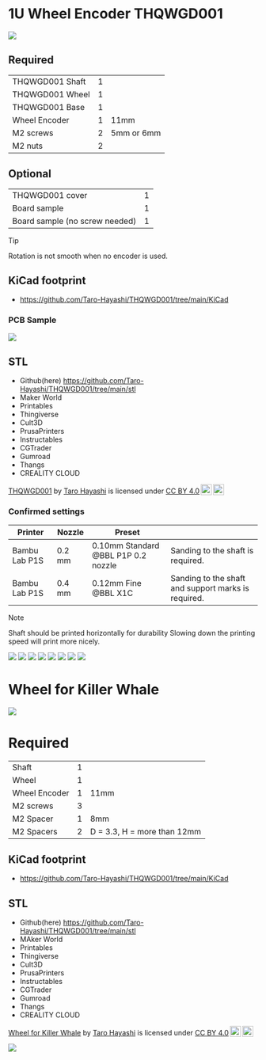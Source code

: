 
# 1U Wheel Encoder THQWGD001

![](img/tq_o.jpg)

## Required

||||
|-|-|-|
|THQWGD001 Shaft|1||
|THQWGD001 Wheel|1||
|THQWGD001 Base|1||
|Wheel Encoder|1|11mm|
|M2 screws|2|5mm or 6mm|
|M2 nuts|2||

## Optional
|||
|-|-|
|THQWGD001 cover|1||
|Board sample|1||
|Board sample (no screw needed)|1||

> [!TIP]
> Rotation is not smooth when no encoder is used.

## KiCad footprint
- https://github.com/Taro-Hayashi/THQWGD001/tree/main/KiCad

### PCB Sample

![](img/sample.png)

## STL
- Github(here) https://github.com/Taro-Hayashi/THQWGD001/tree/main/stl
- Maker World 
- Printables 
- Thingiverse 
- Cult3D 
- PrusaPrinters 
- Instructables 
- CGTrader 
- Gumroad 
- Thangs 
- CREALITY CLOUD

<p xmlns:cc="http://creativecommons.org/ns#" xmlns:dct="http://purl.org/dc/terms/"><a property="dct:title" rel="cc:attributionURL" href="https://github.com/Taro-Hayashi/THQWGD001">THQWGD001</a> by <a rel="cc:attributionURL dct:creator" property="cc:attributionName" href="https://x.com/w_vwbw">Taro Hayashi</a> is licensed under <a href="https://creativecommons.org/licenses/by/4.0/?ref=chooser-v1" target="_blank" rel="license noopener noreferrer" style="display:inline-block;">CC BY 4.0<img style="height:22px!important;margin-left:3px;vertical-align:text-bottom;" src="https://mirrors.creativecommons.org/presskit/icons/cc.svg?ref=chooser-v1" alt=""><img style="height:22px!important;margin-left:3px;vertical-align:text-bottom;" src="https://mirrors.creativecommons.org/presskit/icons/by.svg?ref=chooser-v1" alt=""></a></p>
    

  
### Confirmed settings

|Printer|Nozzle|Preset||
|-|-|-|-|
|Bambu Lab P1S|0.2 mm|0.10mm Standard @BBL P1P 0.2 nozzle|Sanding to the shaft is required.|
|Bambu Lab P1S|0.4 mm|0.12mm Fine @BBL X1C|Sanding to the shaft and support marks is required.|

> [!NOTE]
> Shaft should be printed horizontally for durability
> Slowing down the printing speed will print more nicely.
  
![](img/tq_p.jpg)
![](img/cont.jpg)
![](img/opt.jpg)
![](img/3d.jpg)
![](img/x.png)
![](img/y.png)
![](img/z.png)
![](img/h.png)



# Wheel for Killer Whale

![](img/wfkw_o.jpg)
# Required
||||
|-|-|-|
|Shaft|1||
|Wheel|1||
|Wheel Encoder|1|11mm|
|M2 screws|3|
|M2 Spacer|1|8mm|
|M2 Spacers|2|D = 3.3, H = more than 12mm|

## KiCad footprint
- https://github.com/Taro-Hayashi/THQWGD001/tree/main/KiCad

## STL
- Github(here) https://github.com/Taro-Hayashi/THQWGD001/tree/main/stl
- MAker World 
- Printables 
- Thingiverse 
- Cult3D 
- PrusaPrinters 
- Instructables 
- CGTrader 
- Gumroad 
- Thangs 
- CREALITY CLOUD
  
<p xmlns:cc="http://creativecommons.org/ns#" xmlns:dct="http://purl.org/dc/terms/"><a property="dct:title" rel="cc:attributionURL" href="https://github.com/Taro-Hayashi/THQWGD001">Wheel for Killer Whale</a> by <a rel="cc:attributionURL dct:creator" property="cc:attributionName" href="https://x.com/w_vwbw">Taro Hayashi</a> is licensed under <a href="https://creativecommons.org/licenses/by/4.0/?ref=chooser-v1" target="_blank" rel="license noopener noreferrer" style="display:inline-block;">CC BY 4.0<img style="height:22px!important;margin-left:3px;vertical-align:text-bottom;" src="https://mirrors.creativecommons.org/presskit/icons/cc.svg?ref=chooser-v1" alt=""><img style="height:22px!important;margin-left:3px;vertical-align:text-bottom;" src="https://mirrors.creativecommons.org/presskit/icons/by.svg?ref=chooser-v1" alt=""></a></p>

![](img/wfkw_p.jpg)
